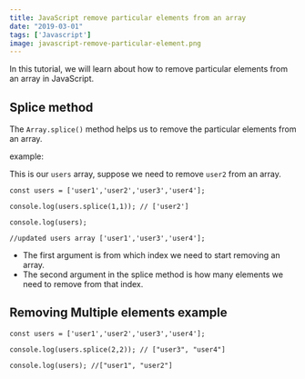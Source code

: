 ```yaml
---
title: JavaScript remove particular elements from an array
date: "2019-03-01"
tags: ['Javascript']
image: javascript-remove-particular-element.png
---
```


In this tutorial, we will learn about how to remove particular elements from an array
in JavaScript.



## Splice method

The `Array.splice()` method helps us to remove the particular elements from an array.

example:

This is our `users` array, suppose we need to remove `user2` from an array.

```js{3}
const users = ['user1','user2','user3','user4'];

console.log(users.splice(1,1)); // ['user2']

console.log(users);

//updated users array ['user1','user3','user4'];
```

- The first argument is from which index we need to start removing an array.
- The second argument in the splice method is how many elements we need to remove from that index.

## Removing Multiple elements example

```js{3}
const users = ['user1','user2','user3','user4'];

console.log(users.splice(2,2)); // ["user3", "user4"]

console.log(users); //["user1", "user2"]

```

